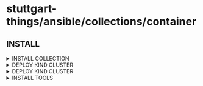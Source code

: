 # stuttgart-things/ansible/collections/container

## INSTALL

<details><summary>INSTALL COLLECTION</summary>

```bash
COLLECTION_VERSION=25.3.607
ansible-galaxy collection install https://github.com/stuttgart-things/ansible/releases/download/sthings-container-${COLLECTION_VERSION}/sthings-container-${COLLECTION_VERSION}.tar.gz -f
```

</details>

<details><summary>DEPLOY KIND CLUSTER</summary>

```bash
ansible-playbook sthings.container.kind -vv \
-e kind_cluster_name=kind1 \
-e kubectl_version=1.32.3 \
-e count_worker_nodes=3 \
-e count_controlplane_nodes=1 \
-i /tmp/hosts \
-vv
```

</details>


<details><summary>DEPLOY KIND CLUSTER</summary>

```bash
ansible-playbook sthings.container.deploy_to_k8s \
-e profile=cilium-kind \
-e state=present \
-e path_to_kubeconfig=/home/sthings/.kube/kind1 \
-e target_host=all \
-i /tmp/back \
-vv
```

</details>



<details><summary>INSTALL TOOLS</summary>

```bash
ansible-playbook sthings.container.tools -vv \
-i /tmp/hosts # example inv
```

</details>
